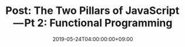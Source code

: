 ---
title: "Post: The Two Pillars of JavaScript — Pt 2: Functional Programming"
date: 2019-05-24T04:00:00:00+09:00
categories:
  - Study
tags:
  - Javascript
  - pillars
  - Functional Programming
link: https://medium.com/javascript-scene/the-two-pillars-of-javascript-pt-2-functional-programming-a63aa53a41a4
---